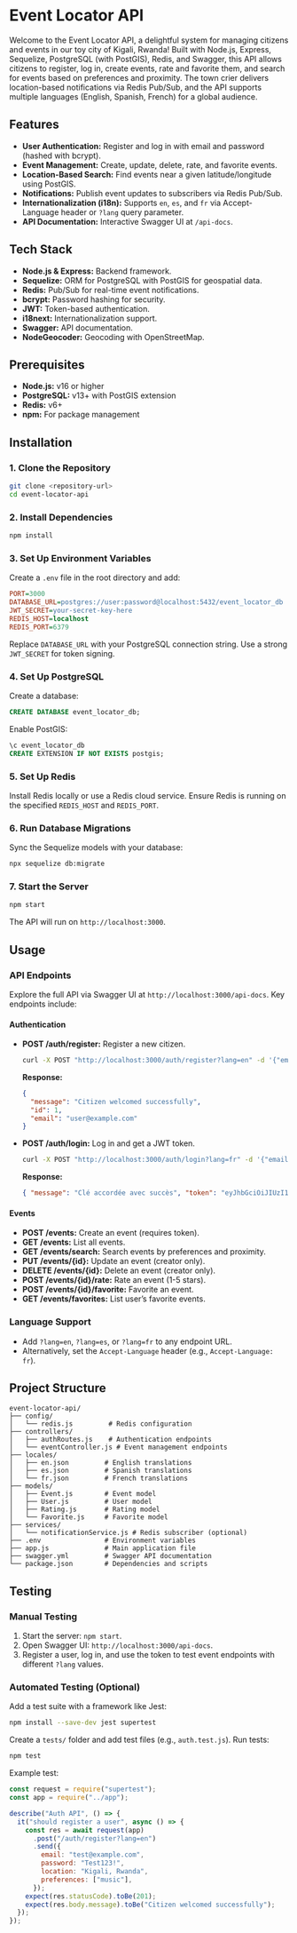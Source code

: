 # Event Locator API

Welcome to the Event Locator API, a delightful system for managing citizens and events in our toy city of Kigali, Rwanda! Built with Node.js, Express, Sequelize, PostgreSQL (with PostGIS), Redis, and Swagger, this API allows citizens to register, log in, create events, rate and favorite them, and search for events based on preferences and proximity. The town crier delivers location-based notifications via Redis Pub/Sub, and the API supports multiple languages (English, Spanish, French) for a global audience.

## Features

- **User Authentication:** Register and log in with email and password (hashed with bcrypt).
- **Event Management:** Create, update, delete, rate, and favorite events.
- **Location-Based Search:** Find events near a given latitude/longitude using PostGIS.
- **Notifications:** Publish event updates to subscribers via Redis Pub/Sub.
- **Internationalization (i18n):** Supports `en`, `es`, and `fr` via Accept-Language header or `?lang` query parameter.
- **API Documentation:** Interactive Swagger UI at `/api-docs`.

## Tech Stack

- **Node.js & Express:** Backend framework.
- **Sequelize:** ORM for PostgreSQL with PostGIS for geospatial data.
- **Redis:** Pub/Sub for real-time event notifications.
- **bcrypt:** Password hashing for security.
- **JWT:** Token-based authentication.
- **i18next:** Internationalization support.
- **Swagger:** API documentation.
- **NodeGeocoder:** Geocoding with OpenStreetMap.

## Prerequisites

- **Node.js:** v16 or higher
- **PostgreSQL:** v13+ with PostGIS extension
- **Redis:** v6+
- **npm:** For package management

## Installation

### 1. Clone the Repository

```bash
git clone <repository-url>
cd event-locator-api
```

### 2. Install Dependencies

```bash
npm install
```

### 3. Set Up Environment Variables

Create a `.env` file in the root directory and add:

```ini
PORT=3000
DATABASE_URL=postgres://user:password@localhost:5432/event_locator_db
JWT_SECRET=your-secret-key-here
REDIS_HOST=localhost
REDIS_PORT=6379
```

Replace `DATABASE_URL` with your PostgreSQL connection string. Use a strong `JWT_SECRET` for token signing.

### 4. Set Up PostgreSQL

Create a database:

```sql
CREATE DATABASE event_locator_db;
```

Enable PostGIS:

```sql
\c event_locator_db
CREATE EXTENSION IF NOT EXISTS postgis;
```

### 5. Set Up Redis

Install Redis locally or use a Redis cloud service. Ensure Redis is running on the specified `REDIS_HOST` and `REDIS_PORT`.

### 6. Run Database Migrations

Sync the Sequelize models with your database:

```bash
npx sequelize db:migrate
```

### 7. Start the Server

```bash
npm start
```

The API will run on `http://localhost:3000`.

## Usage

### API Endpoints

Explore the full API via Swagger UI at `http://localhost:3000/api-docs`. Key endpoints include:

#### Authentication

- **POST /auth/register:** Register a new citizen.
  ```bash
  curl -X POST "http://localhost:3000/auth/register?lang=en" -d '{"email": "user@example.com", "password": "Pass123!", "location": "Kigali, Rwanda", "preferences": ["music"]}' -H "Content-Type: application/json"
  ```
  **Response:**
  ```json
  {
    "message": "Citizen welcomed successfully",
    "id": 1,
    "email": "user@example.com"
  }
  ```
- **POST /auth/login:** Log in and get a JWT token.
  ```bash
  curl -X POST "http://localhost:3000/auth/login?lang=fr" -d '{"email": "user@example.com", "password": "Pass123!"}' -H "Content-Type: application/json"
  ```
  **Response:**
  ```json
  { "message": "Clé accordée avec succès", "token": "eyJhbGciOiJIUzI1NiIs..." }
  ```

#### Events

- **POST /events:** Create an event (requires token).
- **GET /events:** List all events.
- **GET /events/search:** Search events by preferences and proximity.
- **PUT /events/{id}:** Update an event (creator only).
- **DELETE /events/{id}:** Delete an event (creator only).
- **POST /events/{id}/rate:** Rate an event (1-5 stars).
- **POST /events/{id}/favorite:** Favorite an event.
- **GET /events/favorites:** List user’s favorite events.

### Language Support

- Add `?lang=en`, `?lang=es`, or `?lang=fr` to any endpoint URL.
- Alternatively, set the `Accept-Language` header (e.g., `Accept-Language: fr`).

## Project Structure

```
event-locator-api/
├── config/
│   └── redis.js         # Redis configuration
├── controllers/
│   ├── authRoutes.js    # Authentication endpoints
│   └── eventController.js # Event management endpoints
├── locales/
│   ├── en.json         # English translations
│   ├── es.json         # Spanish translations
│   └── fr.json         # French translations
├── models/
│   ├── Event.js        # Event model
│   ├── User.js         # User model
│   ├── Rating.js       # Rating model
│   └── Favorite.js     # Favorite model
├── services/
│   └── notificationService.js # Redis subscriber (optional)
├── .env                # Environment variables
├── app.js              # Main application file
├── swagger.yml         # Swagger API documentation
└── package.json        # Dependencies and scripts
```

## Testing

### Manual Testing

1. Start the server: `npm start`.
2. Open Swagger UI: `http://localhost:3000/api-docs`.
3. Register a user, log in, and use the token to test event endpoints with different `?lang` values.

### Automated Testing (Optional)

Add a test suite with a framework like Jest:

```bash
npm install --save-dev jest supertest
```

Create a `tests/` folder and add test files (e.g., `auth.test.js`). Run tests:

```bash
npm test
```

Example test:

```javascript
const request = require("supertest");
const app = require("../app");

describe("Auth API", () => {
  it("should register a user", async () => {
    const res = await request(app)
      .post("/auth/register?lang=en")
      .send({
        email: "test@example.com",
        password: "Test123!",
        location: "Kigali, Rwanda",
        preferences: ["music"],
      });
    expect(res.statusCode).toBe(201);
    expect(res.body.message).toBe("Citizen welcomed successfully");
  });
});
```
